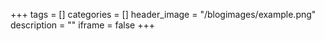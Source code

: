 +++
tags = []
categories = []
header_image = "/blogimages/example.png"
description = ""
iframe = false
+++
